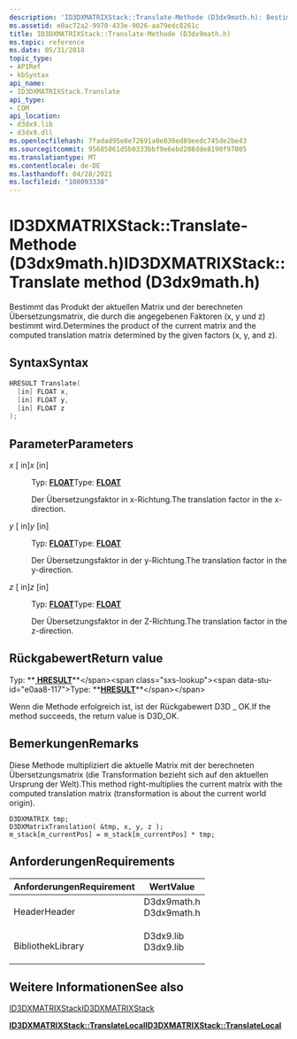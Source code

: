 ```yaml
---
description: 'ID3DXMATRIXStack::Translate-Methode (D3dx9math.h): Bestimmt das Produkt der aktuellen Matrix und der berechneten Übersetzungsmatrix, die durch die angegebenen Faktoren (x, y und z) bestimmt wird.'
ms.assetid: e0ac72a2-9970-433e-9026-aa79edc8261c
title: ID3DXMATRIXStack::Translate-Methode (D3dx9math.h)
ms.topic: reference
ms.date: 05/31/2018
topic_type:
- APIRef
- kbSyntax
api_name:
- ID3DXMATRIXStack.Translate
api_type:
- COM
api_location:
- d3dx9.lib
- d3dx9.dll
ms.openlocfilehash: 7fadad95e8e72691a0e030ed89eedc745de2be43
ms.sourcegitcommit: 95685061d5b0333bbf9e6ebd208dde8190f97005
ms.translationtype: MT
ms.contentlocale: de-DE
ms.lasthandoff: 04/28/2021
ms.locfileid: "108093338"
---
```

# <a name="id3dxmatrixstacktranslate-method-d3dx9mathh"></a><span data-ttu-id="e0aa8-103">ID3DXMATRIXStack::Translate-Methode (D3dx9math.h)</span><span class="sxs-lookup"><span data-stu-id="e0aa8-103">ID3DXMATRIXStack::Translate method (D3dx9math.h)</span></span>

<span data-ttu-id="e0aa8-104">Bestimmt das Produkt der aktuellen Matrix und der berechneten Übersetzungsmatrix, die durch die angegebenen Faktoren (x, y und z) bestimmt wird.</span><span class="sxs-lookup"><span data-stu-id="e0aa8-104">Determines the product of the current matrix and the computed translation matrix determined by the given factors (x, y, and z).</span></span>

## <a name="syntax"></a><span data-ttu-id="e0aa8-105">Syntax</span><span class="sxs-lookup"><span data-stu-id="e0aa8-105">Syntax</span></span>


```C++
HRESULT Translate(
  [in] FLOAT x,
  [in] FLOAT y,
  [in] FLOAT z
);
```



## <a name="parameters"></a><span data-ttu-id="e0aa8-106">Parameter</span><span class="sxs-lookup"><span data-stu-id="e0aa8-106">Parameters</span></span>

<dl> <dt>

<span data-ttu-id="e0aa8-107">*x* \[ in\]</span><span class="sxs-lookup"><span data-stu-id="e0aa8-107">*x* \[in\]</span></span>
</dt> <dd>

<span data-ttu-id="e0aa8-108">Typ: **[ **FLOAT**](../winprog/windows-data-types.md)**</span><span class="sxs-lookup"><span data-stu-id="e0aa8-108">Type: **[**FLOAT**](../winprog/windows-data-types.md)**</span></span>

<span data-ttu-id="e0aa8-109">Der Übersetzungsfaktor in x-Richtung.</span><span class="sxs-lookup"><span data-stu-id="e0aa8-109">The translation factor in the x-direction.</span></span>

</dd> <dt>

<span data-ttu-id="e0aa8-110">*y* \[ in\]</span><span class="sxs-lookup"><span data-stu-id="e0aa8-110">*y* \[in\]</span></span>
</dt> <dd>

<span data-ttu-id="e0aa8-111">Typ: **[ **FLOAT**](../winprog/windows-data-types.md)**</span><span class="sxs-lookup"><span data-stu-id="e0aa8-111">Type: **[**FLOAT**](../winprog/windows-data-types.md)**</span></span>

<span data-ttu-id="e0aa8-112">Der Übersetzungsfaktor in der y-Richtung.</span><span class="sxs-lookup"><span data-stu-id="e0aa8-112">The translation factor in the y-direction.</span></span>

</dd> <dt>

<span data-ttu-id="e0aa8-113">*z* \[ in\]</span><span class="sxs-lookup"><span data-stu-id="e0aa8-113">*z* \[in\]</span></span>
</dt> <dd>

<span data-ttu-id="e0aa8-114">Typ: **[ **FLOAT**](../winprog/windows-data-types.md)**</span><span class="sxs-lookup"><span data-stu-id="e0aa8-114">Type: **[**FLOAT**](../winprog/windows-data-types.md)**</span></span>

<span data-ttu-id="e0aa8-115">Der Übersetzungsfaktor in der Z-Richtung.</span><span class="sxs-lookup"><span data-stu-id="e0aa8-115">The translation factor in the z-direction.</span></span>

</dd> </dl>

## <a name="return-value"></a><span data-ttu-id="e0aa8-116">Rückgabewert</span><span class="sxs-lookup"><span data-stu-id="e0aa8-116">Return value</span></span>

<span data-ttu-id="e0aa8-117">Typ: **[ **HRESULT**](https://msdn.microsoft.com/library/Bb401631(v=MSDN.10).aspx)**</span><span class="sxs-lookup"><span data-stu-id="e0aa8-117">Type: **[**HRESULT**](https://msdn.microsoft.com/library/Bb401631(v=MSDN.10).aspx)**</span></span>

<span data-ttu-id="e0aa8-118">Wenn die Methode erfolgreich ist, ist der Rückgabewert D3D \_ OK.</span><span class="sxs-lookup"><span data-stu-id="e0aa8-118">If the method succeeds, the return value is D3D\_OK.</span></span>

## <a name="remarks"></a><span data-ttu-id="e0aa8-119">Bemerkungen</span><span class="sxs-lookup"><span data-stu-id="e0aa8-119">Remarks</span></span>

<span data-ttu-id="e0aa8-120">Diese Methode multipliziert die aktuelle Matrix mit der berechneten Übersetzungsmatrix (die Transformation bezieht sich auf den aktuellen Ursprung der Welt).</span><span class="sxs-lookup"><span data-stu-id="e0aa8-120">This method right-multiplies the current matrix with the computed translation matrix (transformation is about the current world origin).</span></span>


```
D3DXMATRIX tmp;
D3DXMatrixTranslation( &tmp, x, y, z );
m_stack[m_currentPos] = m_stack[m_currentPos] * tmp;
```



## <a name="requirements"></a><span data-ttu-id="e0aa8-121">Anforderungen</span><span class="sxs-lookup"><span data-stu-id="e0aa8-121">Requirements</span></span>



| <span data-ttu-id="e0aa8-122">Anforderungen</span><span class="sxs-lookup"><span data-stu-id="e0aa8-122">Requirement</span></span> | <span data-ttu-id="e0aa8-123">Wert</span><span class="sxs-lookup"><span data-stu-id="e0aa8-123">Value</span></span> |
|--------------------|----------------------------------------------------------------------------------------|
| <span data-ttu-id="e0aa8-124">Header</span><span class="sxs-lookup"><span data-stu-id="e0aa8-124">Header</span></span><br/>  | <dl> <span data-ttu-id="e0aa8-125"><dt>D3dx9math.h</dt></span><span class="sxs-lookup"><span data-stu-id="e0aa8-125"><dt>D3dx9math.h</dt></span></span> </dl> |
| <span data-ttu-id="e0aa8-126">Bibliothek</span><span class="sxs-lookup"><span data-stu-id="e0aa8-126">Library</span></span><br/> | <dl> <span data-ttu-id="e0aa8-127"><dt>D3dx9.lib</dt></span><span class="sxs-lookup"><span data-stu-id="e0aa8-127"><dt>D3dx9.lib</dt></span></span> </dl>   |



## <a name="see-also"></a><span data-ttu-id="e0aa8-128">Weitere Informationen</span><span class="sxs-lookup"><span data-stu-id="e0aa8-128">See also</span></span>

<dl> <dt>

[<span data-ttu-id="e0aa8-129">ID3DXMATRIXStack</span><span class="sxs-lookup"><span data-stu-id="e0aa8-129">ID3DXMATRIXStack</span></span>](id3dxmatrixstack.md)
</dt> <dt>

[<span data-ttu-id="e0aa8-130">**ID3DXMATRIXStack::TranslateLocal**</span><span class="sxs-lookup"><span data-stu-id="e0aa8-130">**ID3DXMATRIXStack::TranslateLocal**</span></span>](id3dxmatrixstack--translatelocal.md)
</dt> </dl>

 

 
